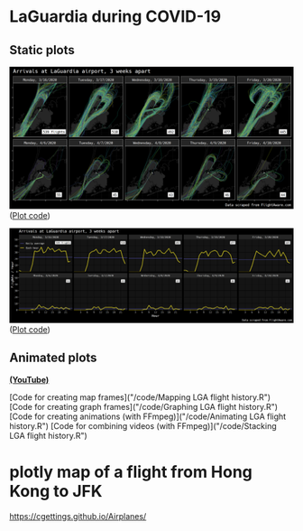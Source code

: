 # LaGuardia during COVID-19

## Static plots

![](/plots/path_plot.png)
([Plot code](/code/path_plots.R))

![](/plots/flights_per_hour.png)
([Plot code](/code/graph_plots.R))

## Animated plots

**[(YouTube)](https://www.youtube.com/embed/aRf9fQNoPa0)**

[Code for creating map frames]("/code/Mapping LGA flight history.R")
[Code for creating graph frames]("/code/Graphing LGA flight history.R")
[Code for creating animations (with FFmpeg)]("/code/Animating LGA flight history.R")
[Code for combining videos (with FFmpeg)]("/code/Stacking LGA flight history.R")

# plotly map of a flight from Hong Kong to JFK

https://cgettings.github.io/Airplanes/
